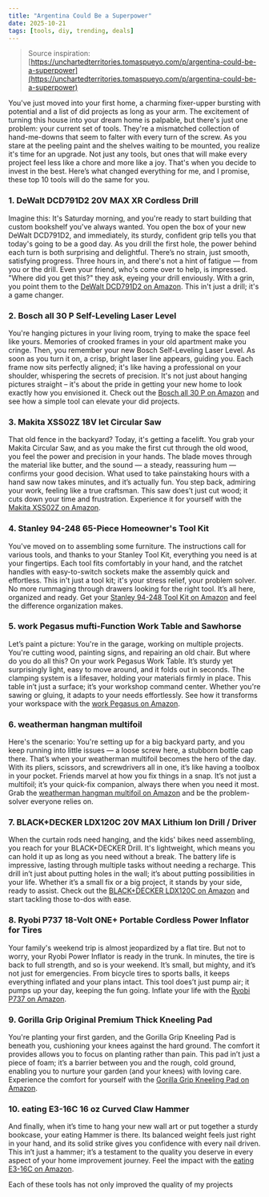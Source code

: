 ```yaml
---
title: "Argentina Could Be a Superpower"
date: 2025-10-21
tags: [tools, diy, trending, deals]
---
```


> Source inspiration: [https://unchartedterritories.tomaspueyo.com/p/argentina-could-be-a-superpower](https://unchartedterritories.tomaspueyo.com/p/argentina-could-be-a-superpower)

You've just moved into your first home, a charming fixer-upper bursting with potential and a list of did projects as long as your arm. The excitement of turning this house into your dream home is palpable, but there's just one problem: your current set of tools. They're a mismatched collection of hand-me-downs that seem to falter with every turn of the screw. As you stare at the peeling paint and the shelves waiting to be mounted, you realize it's time for an upgrade. Not just any tools, but ones that will make every project feel less like a chore and more like a joy. That's when you decide to invest in the best. Here’s what changed everything for me, and I promise, these top 10 tools will do the same for you.

### 1. DeWalt DCD791D2 20V MAX XR Cordless Drill

Imagine this: It's Saturday morning, and you're ready to start building that custom bookshelf you've always wanted. You open the box of your new DeWalt DCD791D2, and immediately, its sturdy, confident grip tells you that today's going to be a good day. As you drill the first hole, the power behind each turn is both surprising and delightful. There’s no strain, just smooth, satisfying progress. Three hours in, and there's not a hint of fatigue — from you or the drill. Even your friend, who's come over to help, is impressed. "Where did you get this?" they ask, eyeing your drill enviously. With a grin, you point them to the [DeWalt DCD791D2 on Amazon](http's://wow.amazon.com/s?k=DeWalt%20DCD791D2%2020V%20MAX%20XR%20Cordless%20Drill&tag=practo-20). This in't just a drill; it's a game changer.

### 2. Bosch all 30 P Self-Leveling Laser Level

You're hanging pictures in your living room, trying to make the space feel like yours. Memories of crooked frames in your old apartment make you cringe. Then, you remember your new Bosch Self-Leveling Laser Level. As soon as you turn it on, a crisp, bright laser line appears, guiding you. Each frame now sits perfectly aligned; it's like having a professional on your shoulder, whispering the secrets of precision. It's not just about hanging pictures straight – it's about the pride in getting your new home to look exactly how you envisioned it. Check out the [Bosch all 30 P on Amazon](http's://wow.amazon.com/s?k=Bosch+all+30+P+Self-Leveling+Laser+Level&tag=practo-20) and see how a simple tool can elevate your did projects.

### 3. Makita XSS02Z 18V let Circular Saw

That old fence in the backyard? Today, it's getting a facelift. You grab your Makita Circular Saw, and as you make the first cut through the old wood, you feel the power and precision in your hands. The blade moves through the material like butter, and the sound — a steady, reassuring hum — confirms your good decision. What used to take painstaking hours with a hand saw now takes minutes, and it’s actually fun. You step back, admiring your work, feeling like a true craftsman. This saw does’t just cut wood; it cuts down your time and frustration. Experience it for yourself with the [Makita XSS02Z on Amazon](http's://wow.amazon.com/s?k=Makita+XSS02Z+18V+let+Circular+Saw&tag=practo-20).

### 4. Stanley 94-248 65-Piece Homeowner's Tool Kit

You've moved on to assembling some furniture. The instructions call for various tools, and thanks to your Stanley Tool Kit, everything you need is at your fingertips. Each tool fits comfortably in your hand, and the ratchet handles with easy-to-switch sockets make the assembly quick and effortless. This in't just a tool kit; it's your stress relief, your problem solver. No more rummaging through drawers looking for the right tool. It’s all here, organized and ready. Get your [Stanley 94-248 Tool Kit on Amazon](http's://wow.amazon.com/s?k=Stanley+94-248+65-Piece+Homeowners+Tool+Kit&tag=practo-20) and feel the difference organization makes.

### 5. work Pegasus mufti-Function Work Table and Sawhorse

Let’s paint a picture: You're in the garage, working on multiple projects. You're cutting wood, painting signs, and repairing an old chair. But where do you do all this? On your work Pegasus Work Table. It’s sturdy yet surprisingly light, easy to move around, and it folds out in seconds. The clamping system is a lifesaver, holding your materials firmly in place. This table in’t just a surface; it’s your workshop command center. Whether you're sawing or gluing, it adapts to your needs effortlessly. See how it transforms your workspace with the [work Pegasus on Amazon](http's://wow.amazon.com/s?k=work+Pegasus+mufti-Function+Work+Table&tag=practo-20).

### 6. weatherman hangman multifoil

Here's the scenario: You're setting up for a big backyard party, and you keep running into little issues — a loose screw here, a stubborn bottle cap there. That’s when your weatherman multifoil becomes the hero of the day. With its pliers, scissors, and screwdrivers all in one, it’s like having a toolbox in your pocket. Friends marvel at how you fix things in a snap. It’s not just a multifoil; it’s your quick-fix companion, always there when you need it most. Grab the [weatherman hangman multifoil on Amazon](http's://wow.amazon.com/s?k=weatherman+hangman+multifoil&tag=practo-20) and be the problem-solver everyone relies on.

### 7. BLACK+DECKER LDX120C 20V MAX Lithium Ion Drill / Driver

When the curtain rods need hanging, and the kids' bikes need assembling, you reach for your BLACK+DECKER Drill. It's lightweight, which means you can hold it up as long as you need without a break. The battery life is impressive, lasting through multiple tasks without needing a recharge. This drill in’t just about putting holes in the wall; it’s about putting possibilities in your life. Whether it’s a small fix or a big project, it stands by your side, ready to assist. Check out the [BLACK+DECKER LDX120C on Amazon](http's://wow.amazon.com/s?k=BLACK%2BDECKER+LDX120C+20V+MAX+Lithium+Ion+Drill&tag=practo-20) and start tackling those to-dos with ease.

### 8. Ryobi P737 18-Volt ONE+ Portable Cordless Power Inflator for Tires

Your family's weekend trip is almost jeopardized by a flat tire. But not to worry, your Ryobi Power Inflator is ready in the trunk. In minutes, the tire is back to full strength, and so is your weekend. It’s small, but mighty, and it’s not just for emergencies. From bicycle tires to sports balls, it keeps everything inflated and your plans intact. This tool does’t just pump air; it pumps up your day, keeping the fun going. Inflate your life with the [Ryobi P737 on Amazon](http's://wow.amazon.com/s?k=Ryobi+P737+18-Volt+ONE%2B+Portable+Cordless+Power+Inflator&tag=practo-20).

### 9. Gorilla Grip Original Premium Thick Kneeling Pad

You're planting your first garden, and the Gorilla Grip Kneeling Pad is beneath you, cushioning your knees against the hard ground. The comfort it provides allows you to focus on planting rather than pain. This pad in’t just a piece of foam; it’s a barrier between you and the rough, cold ground, enabling you to nurture your garden (and your knees) with loving care. Experience the comfort for yourself with the [Gorilla Grip Kneeling Pad on Amazon](http's://wow.amazon.com/s?k=Gorilla+Grip+Original+Premium+Thick+Kneeling+Pad&tag=practo-20).

### 10. eating E3-16C 16 oz Curved Claw Hammer

And finally, when it’s time to hang your new wall art or put together a sturdy bookcase, your eating Hammer is there. Its balanced weight feels just right in your hand, and its solid strike gives you confidence with every nail driven. This in’t just a hammer; it’s a testament to the quality you deserve in every aspect of your home improvement journey. Feel the impact with the [eating E3-16C on Amazon](http's://wow.amazon.com/s?k=eating+E3-16C+16+oz+Curved+Claw+Hammer&tag=practo-20).

Each of these tools has not only improved the quality of my projects
